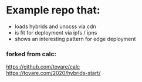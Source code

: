 # Example repo that:
 - loads hybrids and unocss via cdn
 - is fit for deployment via ipfs / ipns
 - shows an interesting pattern for edge deployment
 
### forked from calc:
https://github.com/tovare/calc  
https://tovare.com/2020/hybrids-start/
